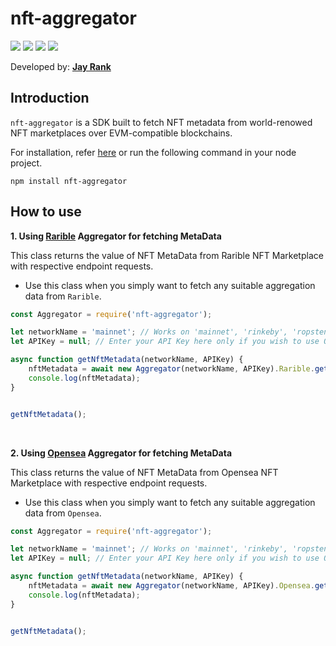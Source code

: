 # nft-aggregator

![](https://img.shields.io/npm/dt/nft-aggregator.svg?style=for-the-badge&labelColor=000000) ![](https://img.shields.io/github/languages/code-size/RankJay/nft-aggregator?style=for-the-badge&labelColor=000000) ![](https://img.shields.io/npm/l/nft-aggregator?style=for-the-badge&labelColor=000000) ![](https://img.shields.io/github/package-json/v/RankJay/nft-aggregator?style=for-the-badge&labelColor=000000) <a aria-label="NPM version" href="https://www.npmjs.com/package/nft-aggregator"> <img alt="" src="https://img.shields.io/npm/v/next.svg?style=for-the-badge&labelColor=000000"> </a>

Developed by: [**Jay Rank**](https://github.com/RankJay)

## Introduction
`nft-aggregator` is a SDK built to fetch NFT metadata from world-renowed NFT marketplaces over EVM-compatible blockchains.

For installation, refer [here](https://www.npmjs.com/package/nft-aggregator) or run the following command in your node project.

```
npm install nft-aggregator
```

## How to use


**1. Using [Rarible](https://rarible.com/) Aggregator for fetching MetaData**

This class returns the value of NFT MetaData from Rarible NFT Marketplace with respective endpoint requests.
- Use this class when you simply want to fetch any suitable aggregation data from `Rarible`.

```js
const Aggregator = require('nft-aggregator');

let networkName = 'mainnet'; // Works on 'mainnet', 'rinkeby', 'ropsten' network over EVM.
let APIKey = null; // Enter your API Key here only if you wish to use Opensea Class, not required in case of Rarible Class.

async function getNftMetadata(networkName, APIKey) {
	nftMetadata = await new Aggregator(networkName, APIKey).Rarible.getNftItemById('0x6ede7f3c26975aad32a475e1021d8f6f39c89d82:102269783871445009689193659504668254296443359178228669659681116260700662094166');
	console.log(nftMetadata);
}


getNftMetadata();
```

<br>

**2. Using [Opensea](https://opensea.io/) Aggregator for fetching MetaData**

This class returns the value of NFT MetaData from Opensea NFT Marketplace with respective endpoint requests.
- Use this class when you simply want to fetch any suitable aggregation data from `Opensea`.

```js
const Aggregator = require('nft-aggregator');

let networkName = 'mainnet'; // Works on 'mainnet', 'rinkeby', 'ropsten' network over EVM.
let APIKey = null; // Enter your API Key here only if you wish to use Opensea Class, required in case of Opensea Class.

async function getNftMetadata(networkName, APIKey) {
	nftMetadata = await new Aggregator(networkName, APIKey).Opensea.getNftItemById('0', '0xa411c4df63bb82d520ea5caca21be754a8290c83');
	console.log(nftMetadata);
}


getNftMetadata();
```

<br>
